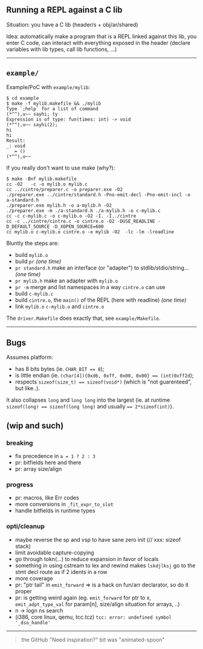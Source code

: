 ## Running a REPL against a C lib

Situation: you have a C lib (header/s + obj/ar/shared)

Idea: automatically make a program that is a REPL linked against this lib, you
enter C code, can interact with everything exposed in the header (declare
variables with lib types, call lib functions, ...)

---

## `example/`

Example/PoC with `example/mylib`:
```console
$ cd example
$ make -f mylib.makefile && ./mylib
Type `;help` for a list of command
(*^^),u~~ sayhi; ty
Expression is of type: fun(times: int) -> void
(*^^),u~~ sayhi(2);
hi
hi
Result:
_: void
   = ()
(*^^),u~~
```

If you really don't want to use make (why?):
```console
$ make -Bnf mylib.makefile
cc -O2   -c -o mylib.o mylib.c
cc ../cintre/preparer.c -o preparer.exe -O2
./preparer.exe ../cintre/standard.h -Pno-emit-decl -Pno-emit-incl -o a-standard.h
./preparer.exe mylib.h -o a-mylib.h -O2
./preparer.exe -m ./a-standard.h ./a-mylib.h -o c-mylib.c
cc -c c-mylib.c -o c-mylib.o -O2 -I. -I../cintre
cc -c ../cintre/cintre.c -o cintre.o -O2 -DUSE_READLINE -D_DEFAULT_SOURCE -D_XOPEN_SOURCE=600
cc mylib.o c-mylib.o cintre.o -o mylib -O2  -lc -lm -lreadline
```

Bluntly the steps are:
- build `mylib.o`
- build `pr` _(one time)_
- `pr standard.h` make an interface (or "adapter") to stdlib/stdio/string... _(one time)_
- `pr mylib.h` make an adapter with `mylib.o`
- `pr -m` merge and list namespaces in a way `cintre.o` can use
- build `c-mylib.c`
- build `cintre.o`, the `main()` of the REPL (here with readline) _(one time)_
- link `mylib.o` `c-mylib.o` and `cintre.o`

The `driver.Makefile` does exactly that, see `example/Makefile`.

---

## Bugs

Assumes platform:
- has 8 bits bytes (ie. `CHAR_BIT == 8`);
- is little endian (ie. `(char[4]){0xd6, 0xff, 0x00, 0x00} == (int)0xff2d`);
- respects `sizeof(size_t) == sizeof(void*)` (which is "not guarenteed", but like..).

It also collapses `long` and `long long` into the largest (ie. at runtime
`sizeof(long) == sizeof(long long)` and usually `== 2*sizeof(int)`).

## (wip and such)

### breaking
- fix precedence in `a = 1 ? 2 : 3`
- pr: bitfields here and there
- pr: array size/align

### progress
- pr: macros, like Err codes
- more conversions in `_fit_expr_to_slot`
- handle bitfields in runtime types

### opti/cleanup
- maybe reverse the sp and vsp to have sane zero init (// xxx: sizeof stack)
- limit avoidable capture-copying
- go through tokn(...) to reduce expansion in favor of locals
- something in using cstream to lex and rewind makes `lskdjlksj` go to the stmt decl route as if 2 idents in a row
- more coverage
- pr: "ptr tail" in `emit_forward` => is a hack on fun/arr declarator, so do it proper
- pr: is getting weird again (eg. `emit_forward` for ptr to x, `emit_adpt_type_val` for param[n], size/align situation for arrays, ..)
- n -> logn ns search
- (i386, core linux, qemu, tcc.tcz) `tcc: error: undefined symbol '_dso_handle'`

---

> the GitHub "Need inspiration?" bit was "animated-spoon"
